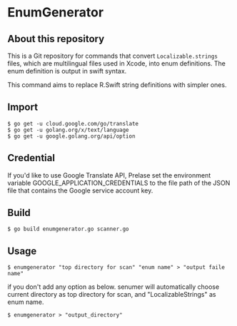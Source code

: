 # EnumGenerator



## About this repository

This is a Git repository for commands that convert `Localizable.strings` files, which are multilingual files used in Xcode, into enum definitions. The enum definition is output in swift syntax.

This command aims to replace R.Swift string definitions with simpler ones.

## Import

```
$ go get -u cloud.google.com/go/translate
$ go get -u golang.org/x/text/language
$ go get -u google.golang.org/api/option
```

## Credential

If you'd like to use Google Translate API, 
Prelase set the environment variable GOOGLE_APPLICATION_CREDENTIALS to the file path of the JSON file that contains the Google service account key.

## Build 

```
$ go build enumgenerator.go scanner.go
```

## Usage

```
$ enumgenerator "top directory for scan" "enum name" > "output faile name"
```

if you don't add any option as below. senumer will automatically choose current directory as top directory for scan, and "LocalizableStrings" as enum name.

```
$ enumgenerator > "output_directory"
```




